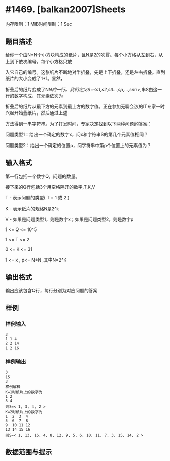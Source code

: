 # #1469. [balkan2007]Sheets

内存限制：1 MiB时间限制：1 Sec

## 题目描述

给你一个由N*N个小方块构成的纸片，且N是2的次幂。每个小方格从左到右，从上到下依次编号。每个小方格只放

入它自己的编号。这张纸片不断地对半折叠，先是上下折叠，还是左右折叠。直到纸片的大小变成了1*1。显然，

折叠后的纸片变成了N*N的一行。我们定义S=<s1,s2,s3...,sp,...,sn*n>,串S由这一行的数字构成，其元素依次为

折叠后的纸片从最下方的元素到最上方的数字值。正在参加无聊会议的IT专家一时兴起开始叠纸片，然后通过上述

方法得到一串字符串。为了打发时间，专家决定找到以下两种问题的答案：

问题类型1：给出一个确定的数字x，问x和字符串S的第几个元素值相同？

问题类型2：给出一个确定的位置p，问字符串中第p个位置上的元素值为？

## 输入格式

第一行包括一个数字Q，问题的数量。

接下来的Q行包括3个用空格隔开的数字,T,K,V

T - 表示问题的类型( T = 1 或 2 )

K - 表示纸片的规格N是2^k

V - 如果是问题类型1，则是数字x；如果是问题类型2，则是数字p

1 <= Q <= 10^5

1 <= T <= 2

0 <= K <= 31

1 <= x , p<= N*N ,其中N=2^K

## 输出格式

输出应该包含Q行，每行分别为对应问题的答案

## 样例

### 样例输入

    
    3
    1 1 4
    2 2 14
    1 2 16
    

### 样例输出

    
    3
    15
    3
    样例解释
    K=1时纸片上的数字为
    1 2
    3 4
    则S=< 1, 3, 4, 2 >
    K=2时纸片上的数字为
    1  2  3  4
    5  6  7  8
    9  10 11 12
    13 14 15 16
    则S=< 1, 13, 16, 4, 8, 12, 9, 5, 6, 10, 11, 7, 3, 15, 14, 2 >
    

## 数据范围与提示
